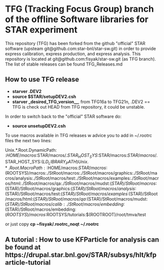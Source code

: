 <h1>  TFG (Tracking Focus Group) branch of the offline Software libraries for STAR experiment</h1> 
<p> This repository (TFG)  has been forked from the github "official" STAR software (upsteam git@github.com:star-bnl/star-sw.git)
in order to provide express calibration, express production, and express analysis.
This repository is located at  git@github.com:fisyak/star-sw.git (as TFG branch).
The list of stable releases can be found TFG_Releases.md

<h2>How to use  TFG release </h2>
<ul>
<li>  <b>starver .DEV2</b>
<li>  <b>source $STAR/setupDEV2.csh</b>
<li>  <b>starver _desired_TFG_version__</b>, from TFG16a  to TFG21n, .DEV2 == TFG is check out HEAD from TFG repository, it could be unstable.
</ul>
<p>
In order to switch back to the "official" STAR software do: 
<ul>
<li><b>source unsetupDEV2.csh</b>
</ul>
<p>
To use macros available in TFG releases w advice you to add in ~/.rootrc files the next two lines: 

Unix.*.Root.DynamicPath:    :$HOME/macros:$STAR/macros/.$STAR_HOST_SYS:$STAR/macros:$STAR/macros/.$STAR_HOST_SYS:$(LD_LIBRARY_PATH)
Unix.*.Root.MacroPath:      :$HOME/macros:$STAR/macros:$(ROOTSYS)/macros:./StRoot/macros:./StRoot/macros/graphics:./StRoot/macros/analysis:./StRoot/macros/test:./StRoot/macros/examples:./StRoot/macros/html:./StRoot/macros/qa:./StRoot/macros/mudst:$(STAR)/StRoot/macros:$(STAR)/StRoot/macros/graphics:$(STAR)/StRoot/macros/analysis:$(STAR)/StRoot/macros/test:$(STAR)/StRoot/macros/examples:$(STAR)/StRoot
/macros/html:$(STAR)/StRoot/macros/qa:$(STAR)/StRoot/macros/mudst:$(STAR)/StRoot/macros/calib:./StRoot/macros/embedding:$(STAR)/StRoot/macros/embedding:$(ROOTSYS)/macros:$ROOTSYS/tutorials:$(ROOTROOT)/root/tmva/test

or just copy 
<b>cp ~fisyak/.rootrc_noqt ~/.rootrc</b>

<h2>
A tutorial : How to use  KFParticle for analysis can be found at 
https://drupal.star.bnl.gov/STAR/subsys/hlt/kfparticle-tutorial
